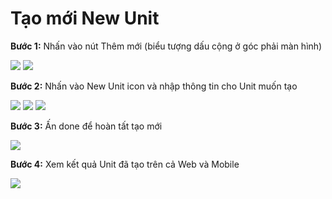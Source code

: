 # Tạo mới New Unit

**Bước 1:** Nhấn vào nút Thêm mới (biểu tượng dấu cộng ở góc phải màn hình)

![](<../../.gitbook/assets/image (66).png>)       ![](<../../.gitbook/assets/image (73).png>)

**Bước 2:** Nhấn vào New Unit icon và nhập thông tin cho Unit muốn tạo

![](<../../.gitbook/assets/image (24).png>)    ![](<../../.gitbook/assets/image (22).png>)   ![](<../../.gitbook/assets/image (12).png>)&#x20;

**Bước 3:** Ấn done để hoàn tất tạo mới

![](<../../.gitbook/assets/image (39).png>)&#x20;

**Bước 4:** Xem kết quả Unit đã tạo trên cả Web và Mobile

![](<../../.gitbook/assets/image (33).png>)

<figure><img src="../../.gitbook/assets/image (38).png" alt=""><figcaption></figcaption></figure>
